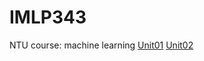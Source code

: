 # IMLP343
NTU course: machine learning
[Unit01](https://github.com/v801031/IMLP343/blob/main/Unit01_Crash%20Course%20on%20Python.ipynb)
[Unit02]()
